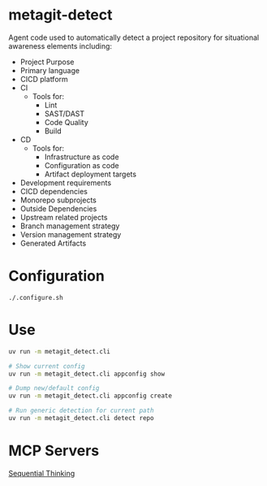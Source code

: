 # metagit-detect

Agent code used to automatically detect a project repository for situational awareness elements including:

- Project Purpose
- Primary language
- CICD platform
- CI
  - Tools for:
    - Lint
    - SAST/DAST
    - Code Quality
    - Build
- CD 
  - Tools for:
    - Infrastructure as code
    - Configuration as code
    - Artifact deployment targets
- Development requirements
- CICD dependencies
- Monorepo subprojects
- Outside Dependencies
- Upstream related projects
- Branch management strategy
- Version management strategy
- Generated Artifacts

# Configuration

`./.configure.sh`


# Use

```bash
uv run -m metagit_detect.cli

# Show current config
uv run -m metagit_detect.cli appconfig show

# Dump new/default config
uv run -m metagit_detect.cli appconfig create

# Run generic detection for current path
uv run -m metagit_detect.cli detect repo
```

# MCP Servers

[Sequential Thinking](https://github.com/modelcontextprotocol/servers/tree/HEAD/src/sequentialthinking)
